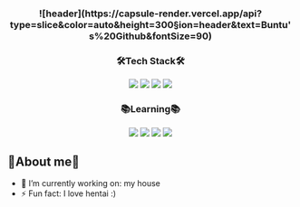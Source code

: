 <h3 align="center">![header](https://capsule-render.vercel.app/api?type=slice&color=auto&height=300&section=header&text=Buntu's%20Github&fontSize=90)</h3>

<h3 align="center">🛠️Tech Stack🛠️</h3>
<p align="center"><img src="https://img.shields.io/badge/C-ABB9CC?style=flat-square&logo=c&logoColor=white"/></a> <img src="https://img.shields.io/badge/C++-00599C?style=flat-square&logo=C%2B%2B&logoColor=white"/></a> <img src="https://img.shields.io/badge/CSharp-007396?style=flat-square&logo=C%20Sharp&logoColor=white"/></a> <img src="https://img.shields.io/badge/Java-007396?style=flat-square&logo=Java&logoColor=white"/></a></p>

<h3 align="center">📚Learning📚</h3>
<p align="center"><img src="https://img.shields.io/badge/Go-00ADD8?style=flat-square&logo=Go&logoColor=white"/></a> <img src="https://img.shields.io/badge/HTML5-E34F26?style=flat-square&logo=html5&logoColor=white"/></a> <img src="https://img.shields.io/badge/PHP-777BB4?style=flat-square&logo=php&logoColor=white"/></a> <img src="https://img.shields.io/badge/React-61DAFB?style=flat-square&logo=React&logoColor=white"/></a></p>

## 🏃About me🏃
- 🔭 I’m currently working on: my house
- ⚡ Fun fact: I love hentai :)
